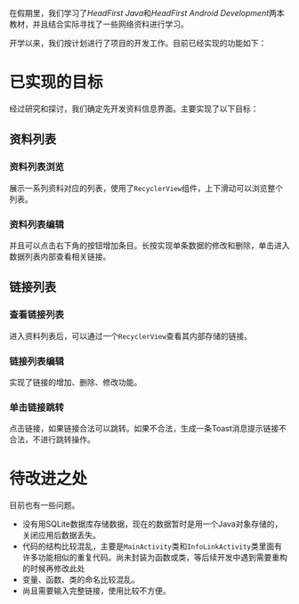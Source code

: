 
在假期里，我们学习了*HeadFirst Java*和*HeadFirst Android Development*两本教材，并且结合实际寻找了一些网络资料进行学习。

开学以来，我们按计划进行了项目的开发工作。目前已经实现的功能如下：

# 已实现的目标

经过研究和探讨，我们确定先开发资料信息界面。主要实现了以下目标：

## 资料列表

### 资料列表浏览

展示一系列资料对应的列表，使用了`RecyclerView`组件，上下滑动可以浏览整个列表。

### 资料列表编辑

并且可以点击右下角的按钮增加条目。长按实现单条数据的修改和删除，单击进入数据列表内部查看相关链接。

## 链接列表

### 查看链接列表

进入资料列表后，可以通过一个`RecyclerView`查看其内部存储的链接。

### 链接列表编辑

实现了链接的增加、删除、修改功能。

### 单击链接跳转

点击链接，如果链接合法可以跳转。如果不合法，生成一条Toast消息提示链接不合法，不进行跳转操作。

# 待改进之处

目前也有一些问题。

- 没有用SQLite数据库存储数据，现在的数据暂时是用一个Java对象存储的，关闭应用后数据丢失。
- 代码的结构比较混乱，主要是`MainActivity`类和`InfoLinkActivity`类里面有许多功能相似的重复代码。尚未封装为函数或类，等后续开发中遇到需要重构的时候再修改此处
- 变量、函数、类的命名比较混乱。
- 尚且需要输入完整链接，使用比较不方便。
